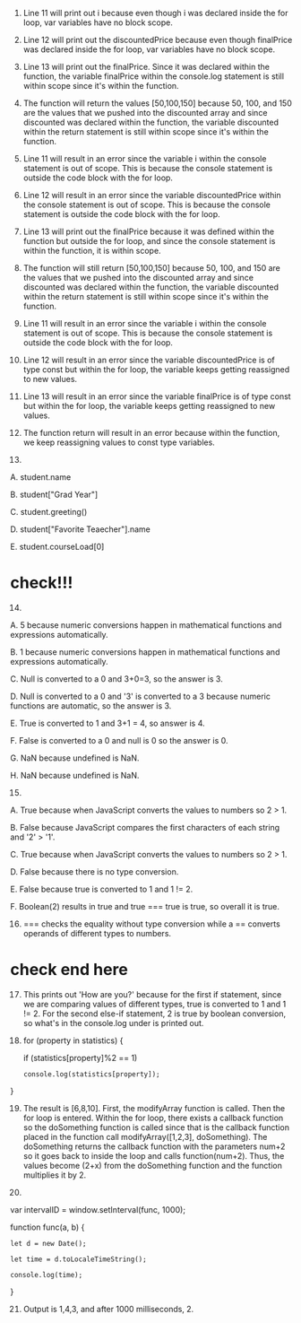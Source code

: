 1. Line 11 will print out i because even though i was declared inside the for loop, var variables have no block scope. 

2. Line 12 will print out the discountedPrice because even though finalPrice was declared inside the for loop, var variables have no block scope.

3. Line 13 will print out the finalPrice. Since it was declared within the function, the variable finalPrice within the console.log statement is still within scope since it's within the function.  

4. The function will return the values [50,100,150] because 50, 100, and 150 are the values that we pushed into the discounted array and since discounted was declared within the function, the variable discounted within the return statement is still within scope since it's within the function.

5. Line 11 will result in an error since the variable i within the console statement is out of scope. This is because the console statement is outside the code block with the for loop.

6. Line 12 will result in an error since the variable discountedPrice within the console statement is out of scope. This is because the console statement is outside the code block with the for loop.

7. Line 13 will print out the finalPrice because it was defined within the function but outside the for loop, and since the console statement is within the function, it is within scope. 

8. The function will still return [50,100,150] because 50, 100, and 150 are the values that we pushed into the discounted array and since discounted was declared within the function, the variable discounted within the return statement is still within scope since it's within the function.

9. Line 11 will result in an error since the variable i within the console statement is out of scope. This is because the console statement is outside the code block with the for loop.

10. Line 12 will result in an error since the variable discountedPrice is of type const but within the for loop, the variable keeps getting reassigned to new values. 

11. Line 13 will result in an error since the variable finalPrice is of type const but within the for loop, the variable keeps getting reassigned to new values. 

12. The function return will result in an error because within the function, we keep reassigning values to const type variables.

13.
A. student.name

B. student["Grad Year"]

C. student.greeting()

D. student["Favorite Teaecher"].name

E. student.courseLoad[0]

# check!!! 

14. 
A. 5 because numeric conversions happen in mathematical functions and expressions automatically. 

B. 1 because numeric conversions happen in mathematical functions and expressions automatically. 

C. Null is converted to a 0 and 3+0=3, so the answer is 3. 

D. Null is converted to a 0 and '3' is converted to a 3 because numeric functions are automatic, so the answer is 3.

E. True is converted to 1 and 3+1 = 4, so answer is 4. 

F. False is converted to a 0 and null is 0 so the answer is 0.

G. NaN because undefined is NaN.

H. NaN because undefined is NaN.

15. 
A. True because when JavaScript converts the values to numbers so 2 > 1. 

B. False because JavaScript compares the first characters of each string and '2' > '1'.

C. True because when JavaScript converts the values to numbers so 2 > 1. 

D. False  because there is no type conversion.

E. False because true is converted to 1 and 1 != 2.  

F. Boolean(2) results in true and true === true is true, so overall it is true. 

16. === checks the equality without type conversion while a == converts operands of different types to numbers. 
# check end here 

17. This prints out 'How are you?' because for the first if statement, since we are comparing values of different types, true is converted to 1 and 1 != 2. For the second else-if statement, 2 is true by boolean conversion, so what's in the console.log under is printed out. 

18. for (property in statistics) {

    if (statistics[property]%2 == 1)
    
        console.log(statistics[property]);
        
}

19. The result is [6,8,10]. First, the modifyArray function is called. Then the for loop is entered. Within the for loop, there exists a callback function so the doSomething function is called since that is the callback function placed in the function call modifyArray([1,2,3], doSomething). The doSomething returns the callback function with the parameters num+2 so it goes back to inside the loop and calls function(num+2). Thus, the values become (2+x) from the doSomething function and the function multiplies it by 2.

20. 
var intervalID = window.setInterval(func, 1000);

function func(a, b)
{

 	let d = new Date(); 
    
    let time = d.toLocaleTimeString();
    
    console.log(time);
    
}

21. Output is 1,4,3, and after 1000 milliseconds, 2. 

